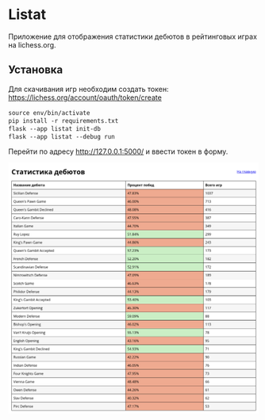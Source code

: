 # Listat
Приложение для отображения статистики дебютов в рейтинговых играх на lichess.org.

## Установка

Для скачивания игр необходим создать токен: https://lichess.org/account/oauth/token/create

```
source env/bin/activate
pip install -r requirements.txt
flask --app listat init-db
flask --app listat --debug run
```

Перейти по адресу http://127.0.0.1:5000/ и ввести токен в форму.

![Listat](listat-preview.png)
